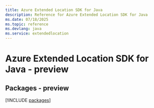 ```yaml
---
title: Azure Extended Location SDK for Java
description: Reference for Azure Extended Location SDK for Java
ms.date: 07/18/2025
ms.topic: reference
ms.devlang: java
ms.service: extendedlocation
---
```

# Azure Extended Location SDK for Java - preview
## Packages - preview
[!INCLUDE [packages](extended-location-index.md)]